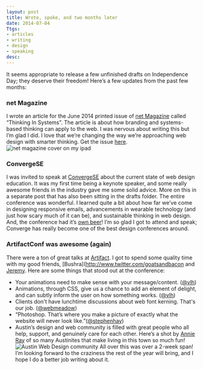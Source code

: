 ```yaml
---
layout: post
title: Wrote, spoke, and two months later
date: 2014-07-04
Ttgs:
- articles
- writing
- design
- speaking
desc:
---
```


It seems appropriate to release a few unfinished drafts on Independence Day; they deserve their freedom! Here’s a few updates from the past few months:

### net Magazine
I wrote an article for the June 2014 printed issue of [net Magazine](http://www.creativebloq.com/net-magazine) called “Thinking In Systems”. The article is about how branding and systems-based thinking can apply to the web. I was nervous about writing this but I’m glad I did. I love that we’re changing the way we’re approaching web design with smarter thinking. Get the issue [here](http://www.creativebloq.com/career/learn-how-be-your-own-boss-new-net-magazine-41411416).
![net magazine cover on my ipad]({{site.url}}/img/posts/netmag1.jpg)
<br>

### ConvergeSE
I was invited to speak at [ConvergeSE](http://www.convergese.com) about the current state of web design education. It was my first time being a keynote speaker, and some really awesome friends in the industry gave me some solid advice. More on this in a separate post that has also been sitting in the drafts folder. The entire conference was wonderful. I learned quite a bit about how far we’ve come in designing responsive emails, advancements in wearable technology (and just how scary much of it can be), and sustainable thinking in web design. And, the conference had it’s [own beer](http://blog.blueion.com/2014/05/21/kernel-panic-convergese/)! I’m so glad I got to attend and speak; Converge has really become one of the best design conferences around.
<br>

### ArtifactConf was awesome (again)
There were a ton of great talks at [Artifact](http://www.artifactconf.com). I got to spend some quality time with my good friends, [Bushra](http://www.twitter.com/goatsandbacon and [Jeremy](http://www.twitter.com/adactio). Here are some things that stood out at the conference:
- Your animations need to make sense with your message/content. ([@vlh](http://www.twitter.com/vlh))
- Animations, through CSS, give us a chance to add an element of delight, and can subtly inform the user on how something works. ([@vlh](http://www.twitter.com/vlh))
- Clients don't have lunchtime discussions about web font kerning. That's our job. ([@webmeadow](http://www.twitter.com/webmeadow))
- “Photoshop. That’s where you make a picture of exactly what the website will never look like.”([@stephenhay](http://www.twitter.com/stephenhay))
- Austin’s design and web community is filled with great people who all help, support, and genuinely care for each other. Here’s a shot by [Annie Ray](http://www.annieray.net/photobooth_viewer.php?id=39026464&key=67Xvzd) of so many Austinites that make living in this town so much fun!
![Austin Web Design community]({{site.url}}/img/posts/artifact.jpg)
All over this was over a 2-week span! I’m looking forward to the craziness the rest of the year will bring, and I hope I do a better job writing about it.